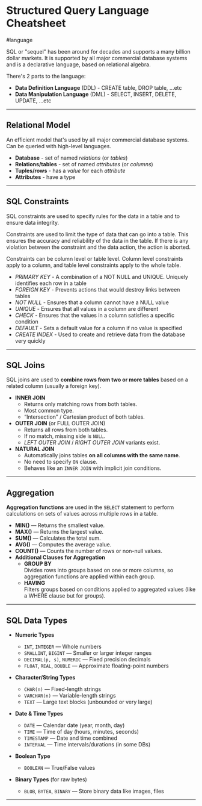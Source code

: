 # Structured Query Language Cheatsheet

#language

SQL or "sequel" has been around for decades and supports a many billion dollar markets.
It is supported by all major commercial database systems and is a declarative language, based on relational algebra.

There's 2 parts to the language:

- **Data Definition Language** (DDL) - CREATE table, DROP table, ...etc
- **Data Manipulation Language** (DML) - SELECT, INSERT, DELETE, UPDATE, ...etc

---
## Relational Model

An efficient model that's used by all major commercial database systems. Can be queried with high-level languages.

- **Database** - set of named *relations* (or *tables*)
- **Relations/tables** - set of named *attributes* (or *columns*)
- **Tuples/rows** - has a *value* for each *attribute*
- **Attributes** - have a type

---
## SQL Constraints

SQL constraints are used to specify rules for the data in a table and to ensure data integrity.

Constraints are used to limit the type of data that can go into a table. This ensures the accuracy and reliability of the data in the table. If there is any violation between the constraint and the data action, the action is aborted.

Constraints can be column level or table level. Column level constraints apply to a column, and table level constraints apply to the whole table.

- _PRIMARY KEY_ - A combination of a NOT NULL and UNIQUE. Uniquely identifies each row in a table
- _FOREIGN KEY_ - Prevents actions that would destroy links between tables
- _NOT NULL_ - Ensures that a column cannot have a NULL value
- _UNIQUE_ - Ensures that all values in a column are different
- _CHECK_ - Ensures that the values in a column satisfies a specific condition
- _DEFAULT_ - Sets a default value for a column if no value is specified
- _CREATE INDEX_ - Used to create and retrieve data from the database very quickly

---
## SQL Joins

SQL joins are used to **combine rows from two or more tables** based on a related column (usually a foreign key).

- **INNER JOIN**
  - Returns only matching rows from both tables.
  - Most common type.
  - “Intersection” / Cartesian product of both tables.
- **OUTER JOIN** (or FULL OUTER JOIN)
  - Returns all rows from both tables.
  - If no match, missing side is `NULL`.
  - *LEFT OUTER JOIN* / *RIGHT OUTER JOIN* variants exist.
- **NATURAL JOIN**
  - Automatically joins tables **on all columns with the same name**.
  - No need to specify `ON` clause.
  - Behaves like an `INNER JOIN` with implicit join conditions.

---
## Aggregation

**Aggregation functions** are used in the `SELECT` statement to perform calculations on sets of values across multiple rows in a table.

- **MIN()** — Returns the smallest value.
- **MAX()** — Returns the largest value.
- **SUM()** — Calculates the total sum.
- **AVG()** — Computes the average value.
- **COUNT()** — Counts the number of rows or non-null values.
- **Additional Clauses for Aggregation**
	- **GROUP BY**  
	  Divides rows into groups based on one or more columns, so aggregation functions are applied within each group.
	- **HAVING**  
	  Filters groups based on conditions applied to aggregated values (like a WHERE clause but for groups).

---
## SQL Data Types

- **Numeric Types**  
  - `INT`, `INTEGER` — Whole numbers  
  - `SMALLINT`, `BIGINT` — Smaller or larger integer ranges  
  - `DECIMAL(p, s)`, `NUMERIC` — Fixed precision decimals  
  - `FLOAT`, `REAL`, `DOUBLE` — Approximate floating-point numbers

- **Character/String Types**  
  - `CHAR(n)` — Fixed-length strings  
  - `VARCHAR(n)` — Variable-length strings  
  - `TEXT` — Large text blocks (unbounded or very large)

- **Date & Time Types**  
  - `DATE` — Calendar date (year, month, day)  
  - `TIME` — Time of day (hours, minutes, seconds)  
  - `TIMESTAMP` — Date and time combined  
  - `INTERVAL` — Time intervals/durations (in some DBs)

- **Boolean Type**  
  - `BOOLEAN` — True/False values

- **Binary Types** (for raw bytes)  
  - `BLOB`, `BYTEA`, `BINARY` — Store binary data like images, files

---